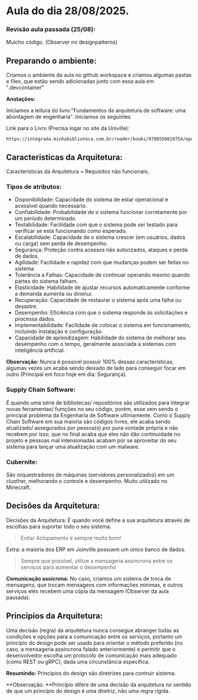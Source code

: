 # Aula do dia 28/08/2025.

### **Revisão aula passada (25/08):**

Muicho código. (Observer no designpatterns)

## **Preparando o ambiente:** 

Criamos o ambiente da aula no github workspace e criamos algumas pastas e files, que estão sendo adicionadas junto com essa aula em ".devcontainer"

**Anotações:**

Iniciamos a leitura do livro:"Fundamentos da arquitetura de software: uma abordagem de engenharia". Iniciamos os seguintes 

Link para o Livro (Precisa logar no site da Univille): 
```
https://integrada.minhabiblioteca.com.br/reader/books/9788550819754/epubcfi/06/18[%3Bvnd.vst.idref%3Dcap1.xhtml]!/4/2/32/2%4051:20
```

## Caracteristicas da Arquitetura:

Características da Arquitetura = Requisitos não funcionais;

### Tipos de atributos:
- Disponibilidade: Capacidade do sistema de estar operacional e acessível quando necessário.
- Confiabilidade: Probabilidade de o sistema funcionar corretamente por um período determinado.
- Testabilidade: Facilidade com que o sistema pode ser testado para verificar se está funcionando como esperado.
- Escalabilidade: Capacidade de o sistema crescer (em usuários, dados ou carga) sem perda de desempenho.
- Segurança: Proteção contra acessos não autorizados, ataques e perda de dados.
- Agilidade: Facilidade e rapidez com que mudanças podem ser feitas no sistema.
- Tolerância a Falhas: Capacidade de continuar operando mesmo quando partes do sistema falham.
- Elasticidade: Habilidade de ajustar recursos automaticamente conforme a demanda aumenta ou diminui.
- Recuperação: Capacidade de restaurar o sistema após uma falha ou desastre.
- Desempenho: Eficiência com que o sistema responde às solicitações e processa dados.
- Implementabilidade: Facilidade de colocar o sistema em funcionamento, incluindo instalação e configuração.
- Capacidade de aprendizagem: Habilidade do sistema de melhorar seu desempenho com o tempo, geralmente associada a sistemas com inteligência artificial.

**Observação:** Nunca é possivel possuir 100% dessas caracteristicas, algumas vezes um acaba sendo deixado de lado para conseguir focar em outro (Principal em foco hoje em dia: Segurança).

### Supply Chain Software: 
É quando uma série de bibliotecas/ repositórios são utilizados para integrar novas ferramentas/ fumções no seu código, porém, esse vem sendo o principal problema da Engenharia de Software ultimamente. Como o Supply Chain Software em sua maioria são códigos livres, ele acaba sendo atualizado/ assegurados por pessoa(s) por pura vontade própria e não recebem por isso, que no final acaba que eles não dão continuidade no projeto e pessoas mal intensionadas acabam por se aproveitar do seu sistema para lançar uma atualização com um malware. 

### Cubernite: 
São orquestradores de máquinas (servidores personalizados) em um clusther, melhorando o controle e desempenho. Muito utilizado no Minecraft.

## Decisões da Arquitetura:
Decisões da Arquitetura: É quando você define a sua arquitetura através de escolhas para suportar todo o seu sistema.

> Evitar Aclopamento é sempre muito bom! 

Extra: a maioria dos ERP em Joinville possuem um único banco de dados.

> Sempre que possível, utilize a mensageria assíncrona entre os serviços para aumentar o desempenho

**Comunicação assícrona:** No caso, criamos um sistema de troca de mensagens, que trocam mensagens com informações minimas, e outros serviços eles recebem uma cópia da mensagem (Observer da aula passada).

## Principios da Arquitetura:

Uma decisão (regra) da arquitetura nunca consegue abranger todas as condições e opções para a comunicação entre os serviços, portanto um princípio do design pode ser usado para orientar o método preferido (no caso, a mensageria assíncrona falado anteriormente) e permitir que o desenvolvedor escolha um protocolo de comunicação mais adequado (como REST ou gRPC), dada uma circunstância específica.

**Resumindo:** Principios do design são diretrizes para contruir sistema. 

**Observação: **Princípio difere de uma decisão da arquitetura no sentido de que um princípio do design é uma diretriz, não uma regra rígida.